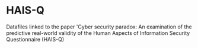 # HAIS-Q
Datafiles linked to the paper 'Cyber security paradox: An examination of the predictive real-world validity of the Human Aspects of Information Security Questionnaire (HAIS-Q)
